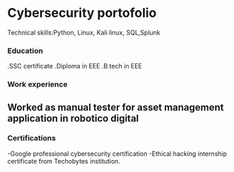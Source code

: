 # Cybersecurity portofolio
Technical skills:Python, Linux, Kali linux, SQL,Splunk
### Education
.SSC certificate
.Diploma in EEE
.B.tech in EEE
### Work experience
## Worked as manual tester for asset management application in robotico digital
### Certifications
-Google professional cybersecurity certification
-Ethical hacking internship certificate from Techobytes institution.
